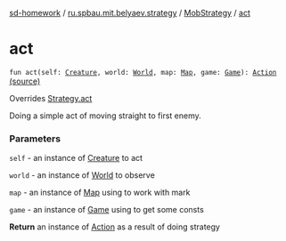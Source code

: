 [sd-homework](../../index.md) / [ru.spbau.mit.belyaev.strategy](../index.md) / [MobStrategy](index.md) / [act](.)

# act

`fun act(self: `[`Creature`](../../ru.spbau.mit.belyaev.world/-creature/index.md)`, world: `[`World`](../../ru.spbau.mit.belyaev.world/-world/index.md)`, map: `[`Map`](../../ru.spbau.mit.belyaev.map/-map/index.md)`, game: `[`Game`](../../ru.spbau.mit.belyaev.game/-game/index.md)`): `[`Action`](../-action/index.md) [(source)](https://github.com/StasBel/sd-homework/blob/Roguelike/src/main/kotlin/ru/spbau/mit/belyaev/strategy/MobStrategy.kt#L24)

Overrides [Strategy.act](../-strategy/act.md)

Doing a simple act of moving straight to first enemy.

### Parameters

`self` - an instance of [Creature](../../ru.spbau.mit.belyaev.world/-creature/index.md) to act

`world` - an instance of [World](../../ru.spbau.mit.belyaev.world/-world/index.md) to observe

`map` - an instance of [Map](../../ru.spbau.mit.belyaev.map/-map/index.md) using to work with mark

`game` - an instance of [Game](../../ru.spbau.mit.belyaev.game/-game/index.md) using to get some consts

**Return**
an instance of [Action](../-action/index.md) as a result of doing strategy

